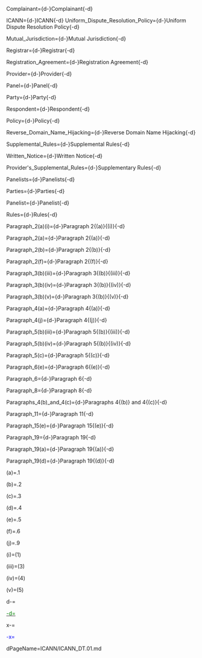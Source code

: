 Complainant={d-}Complainant{-d}

ICANN={d-}ICANN{-d}
Uniform_Dispute_Resolution_Policy={d-}Uniform Dispute Resolution Policy{-d}

Mutual_Jurisdiction={d-}Mutual Jurisdiction{-d}

Registrar={d-}Registrar{-d}

Registration_Agreement={d-}Registration Agreement{-d}

Provider={d-}Provider{-d}

Panel={d-}Panel{-d}

Party={d-}Party{-d}

Respondent={d-}Respondent{-d}

Policy={d-}Policy{-d}

Reverse_Domain_Name_Hijacking={d-}Reverse Domain Name Hijacking{-d}

Supplemental_Rules={d-}Supplemental Rules{-d}

Written_Notice={d-}Written Notice{-d}

Provider's_Supplemental_Rules={d-}Supplementary Rules{-d}

Panelists={d-}Panelists{-d}

Parties={d-}Parties{-d}

Panelist={d-}Panelist{-d}

Rules={d-}Rules{-d}

Paragraph_2(a)(i)={d-}Paragraph 2{(a)}{(i)}{-d}

Paragraph_2(a)={d-}Paragraph 2{(a)}{-d}

Paragraph_2(b)={d-}Paragraph 2{(b)}{-d}

Paragraph_2(f)={d-}Paragraph 2{(f)}{-d}

Paragraph_3(b)(iii)={d-}Paragraph 3{(b)}{(iii)}{-d}

Paragraph_3(b)(iv)={d-}Paragraph 3{(b)}{(iv)}{-d}

Paragraph_3(b)(v)={d-}Paragraph 3{(b)}{(v)}{-d}

Paragraph_4(a)={d-}Paragraph 4{(a)}{-d}

Paragraph_4(j)={d-}Paragraph 4{(j)}{-d}

Paragraph_5(b)(iii)={d-}Paragraph 5{(b)}{(iii)}{-d}

Paragraph_5(b)(iv)={d-}Paragraph 5{(b)}{(iv)}{-d}

Paragraph_5(c)={d-}Paragraph 5{(c)}{-d}

Paragraph_6(e)={d-}Paragraph 6{(e)}{-d}

Paragraph_6={d-}Paragraph 6{-d}

Paragraph_8={d-}Paragraph 8{-d}

Paragraphs_4(b)_and_4(c)={d-}Paragraphs 4{(b)} and 4{(c)}{-d}

Paragraph_11={d-}Paragraph 11{-d}

Paragraph_15(e)={d-}Paragraph 15{(e)}{-d}

Paragraph_19={d-}Paragraph 19{-d}

Paragraph_19(a)={d-}Paragraph 19{(a)}{-d}

Paragraph_19(d)={d-}Paragraph 19{(d)}{-d}

(a)=.1

(b)=.2

(c)=.3

(d)=.4

(e)=.5

(f)=.6

(j)=.9

(i)=(1)

(iii)=(3)

(iv)=(4)

(v)=(5)

d-=<a href="https://github.com/CommonAccord/Org/blob/master/Doc/{dPageName}"><font color="green">

-d=</font></a>

x-=<a><font color="blue">

-x=</font></a>

dPageName=ICANN/ICANN_DT.01.md